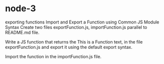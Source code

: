 # node-3
exporting functions
Import and Export a Function using Common JS Module Syntax
Create two files exportFunction.js, importFunction.js parallel to README.md file.

Write a JS function that returns the This is a Function text, in the file exportFunction.js and export it using the default export syntax.

Import the function in the importFunction.js file.
